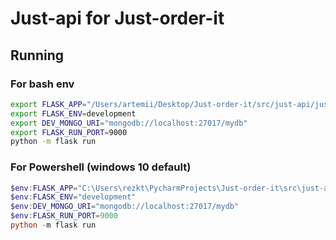 # Just-api for Just-order-it

## Running

### For bash env

``` bash
export FLASK_APP="/Users/artemii/Desktop/Just-order-it/src/just-api/just_api:create_app('development')"
export FLASK_ENV=development
export DEV_MONGO_URI="mongodb://localhost:27017/mydb"
export FLASK_RUN_PORT=9000
python -m flask run
```

### For Powershell (windows 10 default)

``` powershell
$env:FLASK_APP="C:\Users\rezkt\PycharmProjects\Just-order-it\src\just-api\just_api:create_app('development')"
$env:FLASK_ENV="development"
$env:DEV_MONGO_URI="mongodb://localhost:27017/mydb"
$env:FLASK_RUN_PORT=9000
python -m flask run
```
